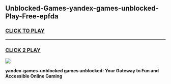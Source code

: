 
## Unblocked-Games-yandex-games-unblocked-Play-Free-epfda
<h3>
<a href="https://premium76.site?title=yandex-games-unblocked&ref=18A1">CLICK TO PLAY</a></h3>
<hr>

<h3>
<a href="https://premium76.site?title=yandex-games-unblocked&ref=18A1">CLICK 2 PLAY</a>
  
</h3>

<a href="https://premium76.site?title=yandex-games-unblocked&ref=18A1"><img src="https://clearcache.store/games.png"></a>


**yandex-games-unblocked games unblocked: Your Gateway to Fun and Accessible Online Gaming**
